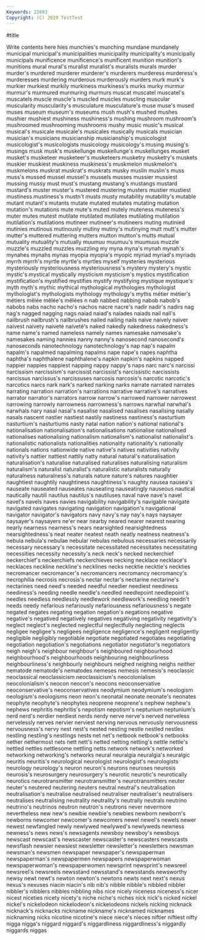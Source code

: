 ```yaml
---
Keywords: 22693
Copyright: (C) 2019 TestTest
---
```


#title

Write contents here
hies munchies's munching
mundane mundanely municipal municipal's municipalities municipality municipality's municipally municipals munificence
munificence's munificent munition munition's munitions mural mural's muralist muralist's muralists
murals murder murder's murdered murderer murderer's murderers murderess murderess's murderesses
murdering murderous murderously murders murk murk's murkier murkiest murkily murkiness
murkiness's murks murky murmur murmur's murmured murmuring murmurs muscat muscatel
muscatel's muscatels muscle muscle's muscled muscles muscling muscular muscularity muscularity's
musculature musculature's muse muse's mused muses museum museum's museums mush
mush's mushed mushes mushier mushiest mushiness mushiness's mushing mushroom mushroom's
mushroomed mushrooming mushrooms mushy music music's musical musical's musicale musicale's
musicales musically musicals musician musician's musicians musicianship musicianship's musicologist musicologist's
musicologists musicology musicology's musing musing's musings musk musk's muskellunge muskellunge's
muskellunges musket musket's musketeer musketeer's musketeers musketry musketry's muskets muskier
muskiest muskiness muskiness's muskmelon muskmelon's muskmelons muskrat muskrat's muskrats musky
muslin muslin's muss muss's mussed mussel mussel's mussels musses mussier
mussiest mussing mussy must must's mustang mustang's mustangs mustard mustard's
muster muster's mustered mustering musters mustier mustiest mustiness mustiness's mustn't
musts musty mutability mutability's mutable mutant mutant's mutants mutate mutated
mutates mutating mutation mutation's mutations mute mute's muted mutely muteness
muteness's muter mutes mutest mutilate mutilated mutilates mutilating mutilation mutilation's
mutilations mutineer mutineer's mutineers muting mutinied mutinies mutinous mutinously mutiny
mutiny's mutinying mutt mutt's mutter mutter's muttered muttering mutters mutton
mutton's mutts mutual mutuality mutuality's mutually muumuu muumuu's muumuus muzzle
muzzle's muzzled muzzles muzzling my myna myna's mynah mynah's mynahes
mynahs mynas myopia myopia's myopic myriad myriad's myriads myrrh myrrh's
myrtle myrtle's myrtles myself mysteries mysterious mysteriously mysteriousness mysteriousness's mystery
mystery's mystic mystic's mystical mystically mysticism mysticism's mystics mystification mystification's
mystified mystifies mystify mystifying mystique mystique's myth myth's mythic mythical
mythological mythologies mythologist mythologist's mythologists mythology mythology's myths métier métier's
métiers mêlée mêlée's mêlées n nab nabbed nabbing nabob nabob's
nabobs nabs nacho nacho's nachos nacre nacre's nadir nadir's nadirs
nag nag's nagged nagging nags naiad naiad's naiades naiads nail
nail's nailbrush nailbrush's nailbrushes nailed nailing nails naive naively naiver
naivest naivety naiveté naiveté's naked nakedly nakedness nakedness's name name's
named nameless namely names namesake namesake's namesakes naming nannies nanny
nanny's nanosecond nanosecond's nanoseconds nanotechnology nanotechnology's nap nap's napalm napalm's
napalmed napalming napalms nape nape's napes naphtha naphtha's naphthalene naphthalene's
napkin napkin's napkins napped nappier nappies nappiest napping nappy nappy's
naps narc narc's narcissi narcissism narcissism's narcissist narcissist's narcissistic narcissists
narcissus narcissus's narcissuses narcosis narcosis's narcotic narcotic's narcotics narcs nark
nark's narked narking narks narrate narrated narrates narrating narration narration's
narrations narrative narrative's narratives narrator narrator's narrators narrow narrow's narrowed
narrower narrowest narrowing narrowly narrowness narrowness's narrows narwhal narwhal's narwhals
nary nasal nasal's nasalise nasalised nasalises nasalising nasally nasals nascent
nastier nastiest nastily nastiness nastiness's nasturtium nasturtium's nasturtiums nasty natal
nation nation's national national's nationalisation nationalisation's nationalisations nationalise nationalised nationalises
nationalising nationalism nationalism's nationalist nationalist's nationalistic nationalists nationalities nationality nationality's
nationally nationals nations nationwide native native's natives nativities nativity nativity's
nattier nattiest nattily natty natural natural's naturalisation naturalisation's naturalise naturalised
naturalises naturalising naturalism naturalism's naturalist naturalist's naturalistic naturalists naturally naturalness
naturalness's naturals nature nature's natures naughtier naughtiest naughtily naughtiness naughtiness's
naughty nausea nausea's nauseate nauseated nauseates nauseating nauseatingly nauseous nautical
nautically nautili nautilus nautilus's nautiluses naval nave nave's navel navel's
navels naves navies navigability navigability's navigable navigate navigated navigates navigating
navigation navigation's navigational navigator navigator's navigators navy navy's nay nay's
nays naysayer naysayer's naysayers ne'er near nearby neared nearer nearest
nearing nearly nearness nearness's nears nearsighted nearsightedness nearsightedness's neat neater
neatest neath neatly neatness neatness's nebula nebula's nebulae nebular nebulas
nebulous necessaries necessarily necessary necessary's necessitate necessitated necessitates necessitating necessities
necessity necessity's neck neck's necked neckerchief neckerchief's neckerchiefs neckerchieves necking
necklace necklace's necklaces neckline neckline's necklines necks necktie necktie's neckties
necromancer necromancer's necromancers necromancy necromancy's necrophilia necrosis necrosis's nectar nectar's
nectarine nectarine's nectarines need need's needed needful needier neediest neediness
neediness's needing needle needle's needled needlepoint needlepoint's needles needless needlessly
needlework needlework's needling needn't needs needy nefarious nefariously nefariousness nefariousness's
negate negated negates negating negation negation's negations negative negative's negatived
negatively negatives negativing negativity negativity's neglect neglect's neglected neglectful neglectfully
neglecting neglects negligee negligee's negligees negligence negligence's negligent negligently negligible
negligibly negotiable negotiate negotiated negotiates negotiating negotiation negotiation's negotiations negotiator
negotiator's negotiators neigh neigh's neighbour neighbour's neighboured neighbourhood neighbourhood's neighbourhoods
neighbouring neighbourliness neighbourliness's neighbourly neighbours neighed neighing neighs neither nematode
nematode's nematodes nemeses nemesis nemesis's neoclassic neoclassical neoclassicism neoclassicism's neocolonialism
neocolonialism's neocon neocon's neocons neoconservative neoconservative's neoconservatives neodymium neodymium's neologism
neologism's neologisms neon neon's neonatal neonate neonate's neonates neophyte neophyte's
neophytes neoprene neoprene's nephew nephew's nephews nephritis nephritis's nepotism nepotism's
neptunium neptunium's nerd nerd's nerdier nerdiest nerds nerdy nerve nerve's
nerved nerveless nervelessly nerves nervier nerviest nerving nervous nervously nervousness
nervousness's nervy nest nest's nested nesting nestle nestled nestles nestling
nestling's nestlings nests net net's netbook netbook's netbooks nether nethermost
nets nett nett's netted netting netting's nettle nettle's nettled nettles
nettlesome nettling netts network network's networked networking networking's networks neural
neuralgia neuralgia's neuralgic neuritis neuritis's neurological neurologist neurologist's neurologists neurology
neurology's neuron neuron's neurons neuroses neurosis neurosis's neurosurgery neurosurgery's neurotic
neurotic's neurotically neurotics neurotransmitter neurotransmitter's neurotransmitters neuter neuter's neutered neutering
neuters neutral neutral's neutralisation neutralisation's neutralise neutralised neutraliser neutraliser's neutralisers
neutralises neutralising neutrality neutrality's neutrally neutrals neutrino neutrino's neutrinos neutron
neutron's neutrons never nevermore nevertheless new new's newbie newbie's newbies
newborn newborn's newborns newcomer newcomer's newcomers newel newel's newels newer
newest newfangled newly newlywed newlywed's newlyweds newness newness's news news's
newsagents newsboy newsboy's newsboys newscast newscast's newscaster newscaster's newscasters newscasts
newsflash newsier newsiest newsletter newsletter's newsletters newsman newsman's newsmen newspaper
newspaper's newspaperman newspaperman's newspapermen newspapers newspaperwoman newspaperwoman's newspaperwomen newsprint newsprint's
newsreel newsreel's newsreels newsstand newsstand's newsstands newsworthy newsy newt newt's
newton newton's newtons newts next next's nexus nexus's nexuses niacin
niacin's nib nib's nibble nibble's nibbled nibbler nibbler's nibblers nibbles
nibbling nibs nice nicely niceness niceness's nicer nicest niceties nicety
nicety's niche niche's niches nick nick's nicked nickel nickel's nickelodeon
nickelodeon's nickelodeons nickels nicking nicknack nicknack's nicknacks nickname nickname's nicknamed
nicknames nicknaming nicks nicotine nicotine's niece niece's nieces niftier niftiest
nifty nigga nigga's niggard niggard's niggardliness niggardliness's niggardly niggards niggas
